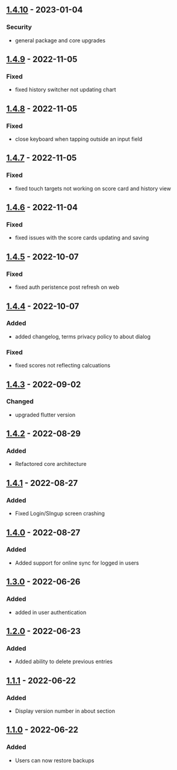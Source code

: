 ## [1.4.10] - 2023-01-04
### Security
- general package and core upgrades

## [1.4.9] - 2022-11-05
### Fixed
- fixed history switcher not updating chart

## [1.4.8] - 2022-11-05
### Fixed
- close keyboard when tapping outside an input field

## [1.4.7] - 2022-11-05
### Fixed
- fixed touch targets not working on score card and history view

## [1.4.6] - 2022-11-04
### Fixed
- fixed issues with the score cards updating and saving

## [1.4.5] - 2022-10-07
### Fixed
- fixed auth peristence post refresh on web

## [1.4.4] - 2022-10-07
### Added
- added changelog, terms privacy policy to about dialog

### Fixed
- fixed scores not reflecting calcuations

## [1.4.3] - 2022-09-02
### Changed
- upgraded flutter version

## [1.4.2] - 2022-08-29
### Added
- Refactored core architecture

## [1.4.1] - 2022-08-27
### Added
- Fixed Login/SIngup screen crashing

## [1.4.0] - 2022-08-27
### Added
- Added support for online sync for logged in users

## [1.3.0] - 2022-06-26
### Added
- added in user authentication

## [1.2.0] - 2022-06-23
### Added
- Added ability to delete previous entries

## [1.1.1] - 2022-06-22
### Added
- Display version number in about section

## [1.1.0] - 2022-06-22
### Added
- Users can now restore backups

[1.4.10]: https://github.com/RemeJuan/playoffs_score_card/project/compare/1.4.9...1.4.10
[1.4.9]: https://github.com/RemeJuan/playoffs_score_card/project/compare/1.4.8...1.4.9
[1.4.8]: https://github.com/RemeJuan/playoffs_score_card/project/compare/1.4.7...1.4.8
[1.4.7]: https://github.com/RemeJuan/playoffs_score_card/project/compare/1.4.6...1.4.7
[1.4.6]: https://github.com/RemeJuan/playoffs_score_card/project/compare/1.4.5...1.4.6
[1.4.5]: https://github.com/RemeJuan/playoffs_score_card/project/compare/1.4.4...1.4.5
[1.4.4]: https://github.com/RemeJuan/playoffs_score_card/project/compare/1.4.3...1.4.4
[1.4.3]: https://github.com/RemeJuan/playoffs_score_card/project/compare/1.4.2...1.4.3
[1.4.2]: https://github.com/RemeJuan/playoffs_score_card/project/compare/1.4.1...1.4.2
[1.4.1]: https://github.com/RemeJuan/playoffs_score_card/project/compare/1.4.0...1.4.1
[1.4.0]: https://github.com/RemeJuan/playoffs_score_card/project/compare/1.3.0...1.4.0
[1.3.0]: https://github.com/RemeJuan/playoffs_score_card/project/compare/1.2.0...1.3.0
[1.2.0]: https://github.com/RemeJuan/playoffs_score_card/project/compare/1.1.1...1.2.0
[1.1.1]: https://github.com/RemeJuan/playoffs_score_card/project/compare/1.1.0...1.1.1
[1.1.0]: https://github.com/RemeJuan/playoffs_score_card/project/releases/tag/1.1.0